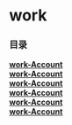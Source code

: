 # work

### 目录
**[work-Account](work-Account.md)**  
**[work-Account](work-Hive.md)**  
**[work-Account](work-Elasticsearch.md)**  
**[work-Account](work-Other.md)**  
**[work-Account](work-Hadoop.md)**  
**[work-Account](work-Shell.md)**  
